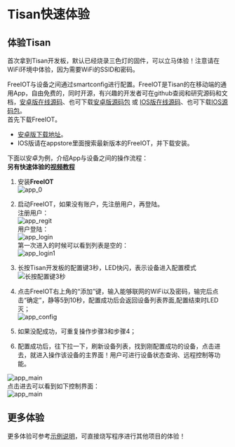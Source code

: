 # Tisan快速体验  

## 体验Tisan  
首次拿到Tisan开发板，默认已经烧录三色灯的固件，可以立马体验！注意请在WiFi环境中体验，因为需要WiFi的SSID和密码。 

FreeIOT与设备之间通过smartconfig进行配置。FreeIOT是Tisan的在移动端的通用App，自由免费的，同时开源，有兴趣的开发者可在github查阅和研究源码和文档，[安卓版在线源码](https://github.com/free-iot/freeiot-android)、也可下载[安卓版源码包](https://github.com/free-iot/freeiot-android/archive/master.zip) 或 [IOS版在线源码](https://github.com/free-iot/freeiot-ios)、也可下载[IOS源码包](https://github.com/free-iot/freeiot-ios/archive/master.zip)。   
首先下载FreeIOT。   
- [安卓版下载地址](http://shouji.baidu.com/software/item?docid=7996553&from=as&qq-pf-to=pcqq.discussion)。  
- IOS版请在appstore里面搜索最新版本的FreeIOT，并下载安装。   
  

   
下面以安卓为例，介绍App与设备之间的操作流程：  
**另有快速体验的[视频教程](http://v.youku.com/v_show/id_XMTM2NDQyNjM4NA==.html?from=y1.7-1.2)**  
      
1. 安装**FreeIOT**  
![app_0](image/app_0.png)    
  
2. 启动FreeIOT，如果没有账户，先注册用户，再登陆。  
注册用户：     
![app_regit](image/app_regit.png)  
用户登陆：    
![app_login](image/app_login.png)  
第一次进入的时候可以看到列表是空的：  
![app_login1](image/app_m11.png)  
    
3. 长按Tisan开发板的配置键3秒，LED快闪，表示设备进入配置模式   
![长按配置键3秒](image/peiz1.png)  
  
4. 点击FreeIOT右上角的“添加”键，输入能够联网的WiFi以及密码，输完后点击“确定”，静等5到10秒，配置成功后会返回设备列表界面,配置结束时LED灭；  
![app_config](image/app_config.png)  
  
5. 如果没配成功，可重复操作步骤3和步骤4；  
6. 配置成功后，往下拉一下，刷新设备列表，找到刚配置成功的设备，点击进去，就进入操作该设备的主界面！用户可进行设备状态查询、远程控制等功能。   

![app_main](image/app_m21.png)  
点击进去可以看到如下控制界面：  
![app_main](image/app_m31.png)  

## 更多体验  
更多体验可参考[示例说明](demo.md)，可直接烧写程序进行其他项目的体验！  
 







